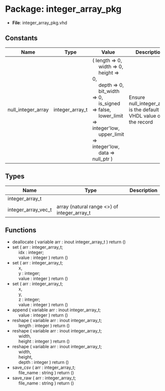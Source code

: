 # Package: integer_array_pkg

- **File**: integer_array_pkg.vhd
## Constants

| Name               | Type            | Value                                                                                                                                                                                                                                                                                                                                                                                                                                                                                                       | Description                                                         |
| ------------------ | --------------- | ----------------------------------------------------------------------------------------------------------------------------------------------------------------------------------------------------------------------------------------------------------------------------------------------------------------------------------------------------------------------------------------------------------------------------------------------------------------------------------------------------------- | ------------------------------------------------------------------- |
| null_integer_array | integer_array_t |  (     length => 0,<br><span style="padding-left:20px">     width => 0,<br><span style="padding-left:20px">     height => 0,<br><span style="padding-left:20px">     depth => 0,<br><span style="padding-left:20px">     bit_width => 0,<br><span style="padding-left:20px">     is_signed => false,<br><span style="padding-left:20px">     lower_limit => integer'low,<br><span style="padding-left:20px">     upper_limit => integer'low,<br><span style="padding-left:20px">     data => null_ptr     ) |  Ensure null_integer_array is the default VHDL value of the record  |
## Types

| Name                | Type                                         | Description |
| ------------------- | -------------------------------------------- | ----------- |
| integer_array_t     |                                              |             |
| integer_array_vec_t | array (natural range <>) of integer_array_t  |             |
## Functions
- deallocate <font id="function_arguments">( variable arr : inout integer_array_t ) </font> <font id="function_return">return ()</font>
- set <font id="function_arguments">( arr   : integer_array_t;<br><span style="padding-left:20px"> idx   : integer;<br><span style="padding-left:20px"> value : integer ) </font> <font id="function_return">return ()</font>
- set <font id="function_arguments">( arr   : integer_array_t;<br><span style="padding-left:20px"> x,<br><span style="padding-left:20px">y   : integer;<br><span style="padding-left:20px"> value : integer ) </font> <font id="function_return">return ()</font>
- set <font id="function_arguments">( arr   : integer_array_t;<br><span style="padding-left:20px"> x,<br><span style="padding-left:20px">y,<br><span style="padding-left:20px">z : integer;<br><span style="padding-left:20px"> value : integer ) </font> <font id="function_return">return ()</font>
- append <font id="function_arguments">( variable arr : inout integer_array_t;<br><span style="padding-left:20px"> value        : integer ) </font> <font id="function_return">return ()</font>
- reshape <font id="function_arguments">( variable arr : inout integer_array_t;<br><span style="padding-left:20px"> length       : integer ) </font> <font id="function_return">return ()</font>
- reshape <font id="function_arguments">( variable arr  : inout integer_array_t;<br><span style="padding-left:20px"> width,<br><span style="padding-left:20px"> height : integer ) </font> <font id="function_return">return ()</font>
- reshape <font id="function_arguments">( variable arr         : inout integer_array_t;<br><span style="padding-left:20px"> width,<br><span style="padding-left:20px"> height,<br><span style="padding-left:20px"> depth : integer ) </font> <font id="function_return">return ()</font>
- save_csv <font id="function_arguments">( arr       : integer_array_t;<br><span style="padding-left:20px"> file_name : string ) </font> <font id="function_return">return ()</font>
- save_raw <font id="function_arguments">( arr       : integer_array_t;<br><span style="padding-left:20px"> file_name : string ) </font> <font id="function_return">return ()</font>
